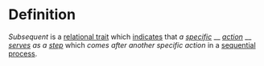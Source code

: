 # Definition

_Subsequent_ is a [relational trait](https://github.com/gcassel/Modular-Organization-Terminology/blob/master/terms/relational-trait.md) which [indicates](https://github.com/gcassel/Modular-Organization-Terminology/blob/master/terms/indicate.md) that _a_ [_specific_](https://github.com/gcassel/Modular-Organization-Terminology/blob/master/terms/specific.md) __ [_action_](https://github.com/gcassel/Modular-Organization-Terminology/blob/master/terms/act.md) __ [_serves_](https://github.com/gcassel/Modular-Organization-Terminology/blob/master/terms/serve.md) _as a_ [_step_](https://github.com/gcassel/Modular-Organization-Terminology/blob/master/terms/step.md) which _comes after another specific action_ in a [sequential](https://github.com/gcassel/Modular-Organization-Terminology/blob/master/terms/sequence.md) [process](https://github.com/gcassel/Modular-Organization-Terminology/blob/master/terms/process.md).
